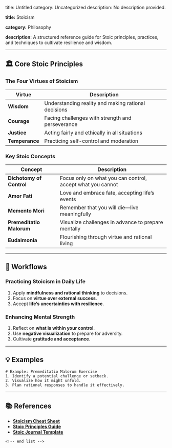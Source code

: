 title: Untitled
category: Uncategorized
description: No description provided.

**title:** Stoicism 

**category:** Philosophy

**description:** A structured reference guide for Stoic principles, practices, and techniques to cultivate resilience and wisdom.

---

## 🏛️ **Core Stoic Principles**

### **The Four Virtues of Stoicism**

| Virtue               | Description                                         |
| -------------------- | --------------------------------------------------- |
| **Wisdom**     | Understanding reality and making rational decisions |
| **Courage**    | Facing challenges with strength and perseverance    |
| **Justice**    | Acting fairly and ethically in all situations       |
| **Temperance** | Practicing self-control and moderation              |

### **Key Stoic Concepts**

| Concept                        | Description                                                |
| ------------------------------ | ---------------------------------------------------------- |
| **Dichotomy of Control** | Focus only on what you can control, accept what you cannot |
| **Amor Fati**            | Love and embrace fate, accepting life’s events            |
| **Memento Mori**         | Remember that you will die—live meaningfully              |
| **Premeditatio Malorum** | Visualize challenges in advance to prepare mentally        |
| **Eudaimonia**           | Flourishing through virtue and rational living             |

---

## 🔄 **Workflows**

### **Practicing Stoicism in Daily Life**

1. Apply **mindfulness and rational thinking** to decisions.
2. Focus on **virtue over external success**.
3. Accept **life’s uncertainties with resilience**.

### **Enhancing Mental Strength**

1. Reflect on **what is within your control**.
2. Use **negative visualization** to prepare for adversity.
3. Cultivate **gratitude and acceptance**.

---

## 💡 **Examples**

```plaintext
# Example: Premeditatio Malorum Exercise
1. Identify a potential challenge or setback.  
2. Visualize how it might unfold.  
3. Plan rational responses to handle it effectively.  
```

---

## 📚 **References**

- **[Stoicism Cheat Sheet](https://www.pinterest.com/pin/658651514234528095/)**
- **[Stoic Principles Guide](https://www.njlifehacks.com/what-is-stoicism-overview-definition-10-stoic-principles/)**
- **[Stoic Journal Template](https://www.notion.so/templates/basic-stoic-journal)**

```
<!-- end list -->
```